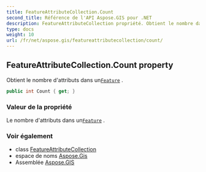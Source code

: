 ```yaml
---
title: FeatureAttributeCollection.Count
second_title: Référence de l'API Aspose.GIS pour .NET
description: FeatureAttributeCollection propriété. Obtient le nombre dattributs dans unFeature .
type: docs
weight: 10
url: /fr/net/aspose.gis/featureattributecollection/count/
---
```

## FeatureAttributeCollection.Count property

Obtient le nombre d'attributs dans un[`Feature`](../../feature/) .

```csharp
public int Count { get; }
```

### Valeur de la propriété

Le nombre d'attributs dans un[`Feature`](../../feature/) .

### Voir également

* class [FeatureAttributeCollection](../)
* espace de noms [Aspose.Gis](../../featureattributecollection/)
* Assemblée [Aspose.GIS](../../../)


